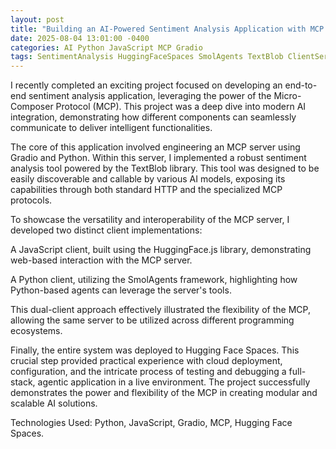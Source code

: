 ```yaml
---
layout: post
title: "Building an AI-Powered Sentiment Analysis Application with MCP and Gradio"
date: 2025-08-04 13:01:00 -0400
categories: AI Python JavaScript MCP Gradio
tags: SentimentAnalysis HuggingFaceSpaces SmolAgents TextBlob ClientServer
---
```


I recently completed an exciting project focused on developing an end-to-end sentiment analysis application, leveraging the power of the Micro-Composer Protocol (MCP). This project was a deep dive into modern AI integration, demonstrating how different components can seamlessly communicate to deliver intelligent functionalities.

The core of this application involved engineering an MCP server using Gradio and Python. Within this server, I implemented a robust sentiment analysis tool powered by the TextBlob library. This tool was designed to be easily discoverable and callable by various AI models, exposing its capabilities through both standard HTTP and the specialized MCP protocols.

To showcase the versatility and interoperability of the MCP server, I developed two distinct client implementations:

A JavaScript client, built using the HuggingFace.js library, demonstrating web-based interaction with the MCP server.

A Python client, utilizing the SmolAgents framework, highlighting how Python-based agents can leverage the server's tools.

This dual-client approach effectively illustrated the flexibility of the MCP, allowing the same server to be utilized across different programming ecosystems.

Finally, the entire system was deployed to Hugging Face Spaces. This crucial step provided practical experience with cloud deployment, configuration, and the intricate process of testing and debugging a full-stack, agentic application in a live environment. The project successfully demonstrates the power and flexibility of the MCP in creating modular and scalable AI solutions.

Technologies Used: Python, JavaScript, Gradio, MCP, Hugging Face Spaces.